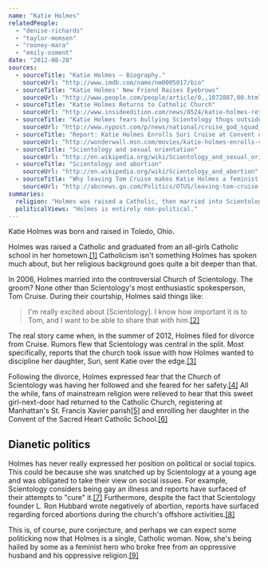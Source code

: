```yaml
---
name: "Katie Holmes"
relatedPeople:
  - "denise-richards"
  - "taylor-momsen"
  - "rooney-mara"
  - "emily-osment"
date: "2012-08-28"
sources:
  - sourceTitle: "Katie Holmes – Biography."
    sourceUrl: "http://www.imdb.com/name/nm0005017/bio"
  - sourceTitle: "Katie Holmes' New Friend Raises Eyebrows"
    sourceUrl: "http://www.people.com/people/article/0,,1072887,00.html"
  - sourceTitle: "Katie Holmes Returns to Catholic Church"
    sourceUrl: "http://www.insideedition.com/news/8524/katie-holmes-returns-to-catholic-church.aspx"
  - sourceTitle: "Katie Holmes fears bullying Scientology thugs outside her building"
    sourceUrl: "http://www.nypost.com/p/news/national/cruise_god_squad_XHTokIuxX47ZHdFlsVbhBJ#ixzz1zSpnaqMe"
  - sourceTitle: "Report: Katie Holmes Enrolls Suri Cruise at Convent of Sacred Heart"
    sourceUrl: "http://wonderwall.msn.com/movies/katie-holmes-enrolls-suri-cruise-at-convent-of-sacred-heart-report-1693357.story"
  - sourceTitle: "Scientology and sexual orientation"
    sourceUrl: "http://en.wikipedia.org/wiki/Scientology_and_sexual_orientation"
  - sourceTitle: "Scientology and abortion"
    sourceUrl: "http://en.wikipedia.org/wiki/Scientology_and_abortion"
  - sourceTitle: "Why leaving Tom Cruise makes Katie Holmes a feminist hero"
    sourceUrl: "http://abcnews.go.com/Politics/OTUS/leaving-tom-cruise-makes-katie-holmes-feminist-hero/story?id=16768538#.UDUCdEQ1at8"
summaries:
  religion: "Holmes was raised a Catholic, then married into Scientology, and is now a Catholic again."
  politicalViews: "Holmes is entirely non-political."
---
```


Katie Holmes was born and raised in Toledo, Ohio.

Holmes was raised a Catholic and graduated from an all-girls Catholic school in her hometown.<a class="source-citation" href="#http%3A%2F%2Fwww.imdb.com%2Fname%2Fnm0005017%2Fbio" title="Katie Holmes – Biography.">[1]</a> Catholicism isn't something Holmes has spoken much about, but her religious background goes quite a bit deeper than that.

In 2006, Holmes married into the controversial Church of Scientology. The groom? None other than Scientology's most enthusiastic spokesperson, Tom Cruise. During their courtship, Holmes said things like:

>I'm really excited about [Scientology]. I know how important it is to Tom, and I want to be able to share that with him.<a class="source-citation" href="#http%3A%2F%2Fwww.people.com%2Fpeople%2Farticle%2F0%2C%2C1072887%2C00.html" title="Katie Holmes&apos; New Friend Raises Eyebrows">[2]</a>

The real story came when, in the summer of 2012, Holmes filed for divorce from Cruise. Rumors flew that Scientology was central in the split. Most specifically, reports that the church took issue with how Holmes wanted to discipline her daughter, Suri, sent Katie over the edge.<a class="source-citation" href="#http%3A%2F%2Fwww.insideedition.com%2Fnews%2F8524%2Fkatie-holmes-returns-to-catholic-church.aspx" title="Katie Holmes Returns to Catholic Church">[3]</a>

Following the divorce, Holmes expressed fear that the Church of Scientology was having her followed and she feared for her safety.<a class="source-citation" href="#http%3A%2F%2Fwww.nypost.com%2Fp%2Fnews%2Fnational%2Fcruise_god_squad_XHTokIuxX47ZHdFlsVbhBJ%23ixzz1zSpnaqMe" title="Katie Holmes fears bullying Scientology thugs outside her building">[4]</a> All the while, fans of mainstream religion were relieved to hear that this sweet girl-next-door had returned to the Catholic Church, registering at Manhattan's St. Francis Xavier parish<a class="source-citation" href="#http%3A%2F%2Fwww.insideedition.com%2Fnews%2F8524%2Fkatie-holmes-returns-to-catholic-church.aspx" title="Katie Holmes Returns to Catholic Church">[5]</a> and enrolling her daughter in the Convent of the Sacred Heart Catholic School.<a class="source-citation" href="#http%3A%2F%2Fwonderwall.msn.com%2Fmovies%2Fkatie-holmes-enrolls-suri-cruise-at-convent-of-sacred-heart-report-1693357.story" title="Report: Katie Holmes Enrolls Suri Cruise at Convent of Sacred Heart">[6]</a>

## Dianetic politics

Holmes has never really expressed her position on political or social topics. This could be because she was snatched up by Scientology at a young age and was obligated to take their view on social issues. For example, Scientology considers being gay an illness and reports have surfaced of their attempts to "cure" it.<a class="source-citation" href="#http%3A%2F%2Fen.wikipedia.org%2Fwiki%2FScientology_and_sexual_orientation" title="Scientology and sexual orientation">[7]</a> Furthermore, despite the fact that Scientology founder L. Ron Hubbard wrote negatively of abortion, reports have surfaced regarding forced abortions during the church's offshore activities.<a class="source-citation" href="#http%3A%2F%2Fen.wikipedia.org%2Fwiki%2FScientology_and_abortion" title="Scientology and abortion">[8]</a>

This is, of course, pure conjecture, and perhaps we can expect some politicking now that Holmes is a single, Catholic woman. Now, she's being hailed by some as a feminist hero who broke free from an oppressive husband and his oppressive religion.<a class="source-citation" href="#http%3A%2F%2Fabcnews.go.com%2FPolitics%2FOTUS%2Fleaving-tom-cruise-makes-katie-holmes-feminist-hero%2Fstory%3Fid%3D16768538%23.UDUCdEQ1at8" title="Why leaving Tom Cruise makes Katie Holmes a feminist hero">[9]</a>